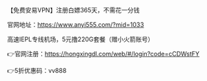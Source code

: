 【免费安易VPN】注册白嫖365天，不需花一分钱

官网地址：https://www.anyi555.com/?mid=1033

高速IEPL专线机场，5元撸220G套餐（赠小火箭账号）

👉官网注册：https://hongxingdl.com/web/#/login?code=cCDWstFY

👉5折优惠码：vv888
